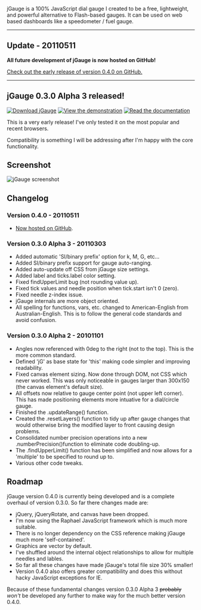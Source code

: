 jGauge is a 100% JavaScript dial gauge I created to be a free, lightweight, and powerful alternative to Flash-based gauges.  It can be used on web based dashboards like a speedometer / fuel gauge.


---


## Update - 20110511 ##

**All future development of jGauge is now hosted on GitHub!**

<a href='http://github.com/dariancabot/jGauge'>Check out the early release of version 0.4.0 on GitHub.</a>


---


## jGauge 0.3.0 Alpha 3 released! ##

<a href='http://code.google.com/p/jgauge/downloads/detail?name=jgauge-0.3.0-a3-package.zip'><img src='http://www.dariancabot.com/wp-content/uploads/2010/09/download.png' alt='Download jGauge' /></a> <a href='http://www.dariancabot.com/projects/jgauge_wip/'><img src='http://www.dariancabot.com/wp-content/uploads/2010/09/view.png' alt='View the demonstration' /></a> <a href='http://www.dariancabot.com/projects/jgauge_wip/doc.html'><img src='http://www.dariancabot.com/wp-content/uploads/2010/09/read.png' alt='Read the documentation' /></a>

This is a very early release!  I've only tested it on the most popular and recent browsers.

Compatibility is something I will be addressing after I'm happy with the core functionality.

## Screenshot ##

<img src='http://jgauge.googlecode.com/files/jgauge_0303_screen.jpg' alt='jGauge screenshot' />

## Changelog ##

### Version 0.4.0 - 20110511 ###

  * <a href='http://github.com/dariancabot/jGauge'>Now hosted on GitHub</a>.

### Version 0.3.0 Alpha 3 - 20110303 ###

  * Added automatic 'SI/binary prefix' option for k, M, G, etc...
  * Added SI/binary prefix support for gauge auto-ranging.
  * Added auto-update off CSS from jGauge size settings.
  * Added label and ticks.label color setting.
  * Fixed findUpperLimit bug (not rounding value up).
  * Fixed tick values and needle position when tick.start isn't 0 (zero).
  * Fixed needle z-index issue.
  * jGauge internals are more object oriented.
  * All spelling for functions, vars, etc. changed to American-English from Australian-English. This is to follow the general code standards and avoid confusion.

### Version 0.3.0 Alpha 2 - 20101101 ###

  * Angles now referenced with 0deg to the right (not to the top). This is the more common standard.
  * Defined 'jG' as base state for 'this' making code simpler and improving readability.
  * Fixed canvas element sizing. Now done through DOM, not CSS which never worked. This was only noticeable in gauges larger than 300x150 (the canvas element's default size).
  * All offsets now relative to gauge center point (not upper left corner). This has made positioning elements more intuative for a dial/circle gauge.
  * Finished the .updateRange() function.
  * Created the .resetLayers() function to tidy up after gauge changes that would otherwise bring the modified layer to front causing design problems.
  * Consolidated number precision operations into a new .numberPrecision()function to eliminate code doubling-up.
  * The .findUpperLimit() function has been simplified and now allows for a 'multiple' to be specified to round up to.
  * Various other code tweaks.

## Roadmap ##

jGauge version 0.4.0 is currently being developed and is a complete overhaul of version 0.3.0.  So far there changes made are:

  * jQuery, jQueryRotate, and canvas have been dropped.
  * I'm now using the Raphael JavaScript framework which is much more suitable.
  * There is no longer dependency on the CSS reference making jGauge much more 'self-contained'.
  * Graphics are vector by default.
  * I've shuffled around the internal object relationships to allow for multiple needles and lables.
  * So far all these changes have made jGauge's total file size 30% smaller!
  * Version 0.4.0 also offers greater compatibility and does this without hacky JavaScript exceptions for IE.

Because of these fundamental changes version 0.3.0 Alpha 3 ~~probably~~ _won't_ be developed any further to make way for the much better version 0.4.0.